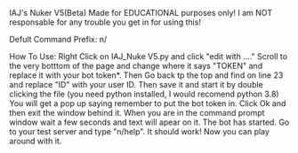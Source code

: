 IAJ's Nuker V5(Beta)
Made for EDUCATIONAL purposes only!
I am NOT responsable for any trouble you get in for using this!


Defult Command Prefix:
n/

How To Use:
Right Click on IAJ_Nuke V5.py and click "edit with ...." 
Scroll to the very botttom of the page and change where it says "TOKEN" and replace it with your bot token*.
Then Go back tp the top and find on line 23 and replace "ID" with your user ID.
Then save it and start it by double clicking the file (you need python installed, I would recomend python 3.8)
You will get a pop up saying remember to put the bot token in. Click Ok and then exit the window behind it.
When you are in the command prompt window wait a few seconds and text will apear on it. The bot has started.
Go to your test server and type "n/help". It should work!
Now you can play around with it.